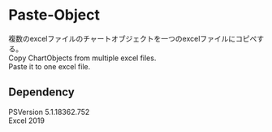 # Paste-Object
複数のexcelファイルのチャートオブジェクトを一つのexcelファイルにコピぺする。   
Copy ChartObjects from multiple excel files.  
Paste it to one excel file.

## Dependency
PSVersion 5.1.18362.752  
Excel 2019
